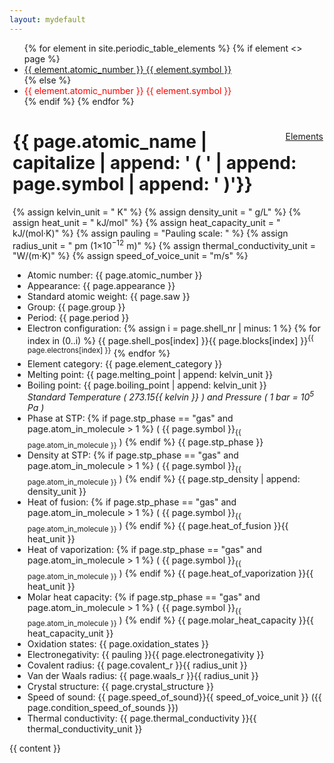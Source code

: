 ```yaml
---
layout: mydefault
---
```

<ul class="pagination">
  {% for element in site.periodic_table_elements %}
    {% if element <> page %}
    <li>
        <a href="{{ element.url | relative_url}}">
            {{ element.atomic_number }} {{ element.symbol }}
        </a>
    </li>
    {% else %}
    <li>
        <a style="border-color: transparent; color: red;">{{ element.atomic_number }} {{ element.symbol }}</a>
    </li>
    {% endif %}
  {% endfor %}
</ul>

<div  style="background-color: #{{ page.color }}; padding: 0 2px 0 5px;">
<a class="pagination" style="float: right;" href=" {{ '/periodic_table_elements.html' | relative_url }}" >Elements</a>
<h1>{{ page.atomic_name | capitalize | append: ' ( ' | append: page.symbol | append: ' )'}}</h1>

{% assign kelvin_unit = " K" %}
{% assign density_unit = " g/L" %}
{% assign heat_unit = " kJ/mol" %}
{% assign heat_capacity_unit = " kJ/(mol·K)" %}
{% assign pauling = "Pauling scale: " %}
{% assign radius_unit = " pm (1×10<sup>−12</sup> m)" %}
{% assign thermal_conductivity_unit = "W/(m·K)" %}
{% assign speed_of_voice_unit = "m/s" %}

<ul class="b8t_list">
    <li>
    Atomic number: {{ page.atomic_number }}
    </li>
    <li>
    Appearance: {{ page.appearance }}
    </li>
    <li>
    Standard atomic weight: {{ page.saw }}
    </li>
    <li>
    Group:  {{ page.group }}
    </li>
    <li>
    Period:  {{ page.period }}
    </li>
    <li>
    Electron configuration: 
       {% assign i = page.shell_nr | minus: 1 %}
       {% for index in (0..i) %}
             {{ page.shell_pos[index] }}{{ page.blocks[index] }}<sup>{{ page.electrons[index] }}</sup>
        {% endfor %}
    </li>
    <li>
    Element category:  {{ page.element_category }}
    </li>
    <li>
    Melting point:  {{ page.melting_point | append: kelvin_unit }}
    </li>
    <li>
    Boiling point:  {{ page.boiling_point | append: kelvin_unit }}
    </li>
    <em>Standard Temperature ( 273.15{{ kelvin }} ) and Pressure ( 1 bar = 10<sup>5</sup> Pa )</em> 
    <li>
    Phase at STP:
        {% if page.stp_phase == "gas" and page.atom_in_molecule > 1 %}
            ( {{ page.symbol }}<sub>{{ page.atom_in_molecule }}</sub> )
        {% endif %}
        {{ page.stp_phase }} 
    </li>
    <li>
    Density at STP:
        {% if page.stp_phase == "gas" and page.atom_in_molecule > 1 %}
            ( {{ page.symbol }}<sub>{{ page.atom_in_molecule }}</sub> )
        {% endif %}
        {{ page.stp_density | append: density_unit }}
    </li>
    <li>
    Heat of fusion:
        {% if page.stp_phase == "gas" and page.atom_in_molecule > 1 %}
            ( {{ page.symbol }}<sub>{{ page.atom_in_molecule }}</sub> )
        {% endif %}
        {{ page.heat_of_fusion }}{{ heat_unit }}
    </li>
    <li>
    Heat of vaporization:
        {% if page.stp_phase == "gas" and page.atom_in_molecule > 1 %}
            ( {{ page.symbol }}<sub>{{ page.atom_in_molecule }}</sub> )
        {% endif %}
        {{ page.heat_of_vaporization }}{{ heat_unit }}
    </li>
    <li>
    Molar heat capacity:
        {% if page.stp_phase == "gas" and page.atom_in_molecule > 1 %}
            ( {{ page.symbol }}<sub>{{ page.atom_in_molecule }}</sub> )
        {% endif %}
        {{ page.molar_heat_capacity }}{{ heat_capacity_unit }}
    </li>
    <li>
    Oxidation states:  {{ page.oxidation_states }}
    </li>
    <li>
    Electronegativity:  {{ pauling }}{{ page.electronegativity }}
    </li>
    <li>
    Covalent radius:  {{ page.covalent_r }}{{ radius_unit }}
    </li>
    <li>
    Van der Waals radius:  {{ page.waals_r }}{{ radius_unit }}
    </li>
    <li>
    Crystal structure:  {{ page.crystal_structure }}
    </li>
    <li>
    Speed of sound:  {{ page.speed_of_sound}}{{ speed_of_voice_unit }} ({{ page.condition_speed_of_sounds }})
    </li>
    <li>
    Thermal conductivity:  {{ page.thermal_conductivity }}{{ thermal_conductivity_unit }}
    </li>
</ul>
</div>

{{ content }}


